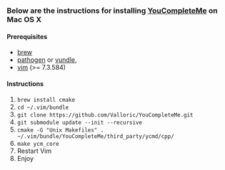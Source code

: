### Below are the instructions for installing [YouCompleteMe](https://github.com/Valloric/YouCompleteMe) on Mac OS X

#### Prerequisites 

* [brew](http://brew.sh/)
* [pathogen](https://github.com/tpope/vim-pathogen) or [vundle](https://github.com/gmarik/vundle),
* [vim](http://www.vim.org/) (>= 7.3.584)

#### Instructions

1. `brew install cmake`
2. `cd ~/.vim/bundle`
3. `git clone https://github.com/Valloric/YouCompleteMe.git`
4. `git submodule update --init --recursive`
5. `cmake -G "Unix Makefiles" . ~/.vim/bundle/YouCompleteMe/third_party/ycmd/cpp/`
6. `make ycm_core`
7. Restart Vim
8. Enjoy
